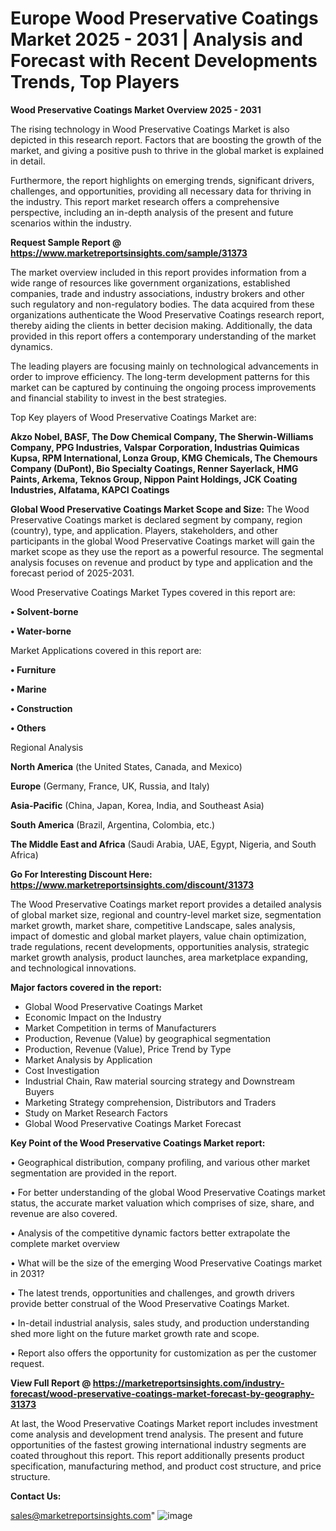  # Europe Wood Preservative Coatings Market 2025 - 2031 | Analysis and Forecast with Recent Developments Trends, Top Players

<Strong> Wood Preservative Coatings Market Overview 2025 - 2031</strong>

The rising technology in Wood Preservative Coatings Market is also depicted in this research report. Factors that are boosting the growth of the market, and giving a positive push to thrive in the global market is explained in detail.

Furthermore, the report highlights on emerging trends, significant drivers, challenges, and opportunities, providing all necessary data for thriving in the industry. This report market research offers a comprehensive perspective, including an in-depth analysis of the present and future scenarios within the industry.

<strong>Request Sample Report @ <a href=https://www.marketreportsinsights.com/sample/31373>https://www.marketreportsinsights.com/sample/31373</a></strong>

The market overview included in this report provides information from a wide range of resources like government organizations, established companies, trade and industry associations, industry brokers and other such regulatory and non-regulatory bodies. The data acquired from these organizations authenticate the Wood Preservative Coatings research report, thereby aiding the clients in better decision making. Additionally, the data provided in this report offers a contemporary understanding of the market dynamics.

The leading players are focusing mainly on technological advancements in order to improve efficiency. The long-term development patterns for this market can be captured by continuing the ongoing process improvements and financial stability to invest in the best strategies.

Top Key players of Wood Preservative Coatings Market are:

<strong>Akzo Nobel, BASF, The Dow Chemical Company, The Sherwin-Williams Company, PPG Industries, Valspar Corporation, Industrias Quimicas Kupsa, RPM International, Lonza Group, KMG Chemicals, The Chemours Company (DuPont), Bio Specialty Coatings, Renner Sayerlack, HMG Paints, Arkema, Teknos Group, Nippon Paint Holdings, JCK Coating Industries, Alfatama, KAPCI Coatings</strong>

<strong><b>Global Wood Preservative Coatings Market Scope and Size:</b></strong>
The Wood Preservative Coatings market is declared segment by company, region (country), type, and application. Players, stakeholders, and other participants in the global Wood Preservative Coatings market will gain the market scope as they use the report as a powerful resource. The segmental analysis focuses on revenue and product by type and application and the forecast period of 2025-2031.

Wood Preservative Coatings Market Types covered in this report are:

<strong>• Solvent-borne

• Water-borne</strong>

Market Applications covered in this report are:

<strong>• Furniture

• Marine

• Construction

• Others</strong> 

Regional Analysis

<strong>North America</strong> (the United States, Canada, and Mexico)

<strong>Europe</strong> (Germany, France, UK, Russia, and Italy)

<strong>Asia-Pacific</strong> (China, Japan, Korea, India, and Southeast Asia)

<strong>South America</strong> (Brazil, Argentina, Colombia, etc.)

<strong>The Middle East and Africa</strong> (Saudi Arabia, UAE, Egypt, Nigeria, and South Africa)

<strong>Go For Interesting Discount Here: <a href=https://www.marketreportsinsights.com/discount/31373>https://www.marketreportsinsights.com/discount/31373</a></strong>

The Wood Preservative Coatings market report provides a detailed analysis of global market size, regional and country-level market size, segmentation market growth, market share, competitive Landscape, sales analysis, impact of domestic and global market players, value chain optimization, trade regulations, recent developments, opportunities analysis, strategic market growth analysis, product launches, area marketplace expanding, and technological innovations.

<strong><b>Major factors covered in the report:</b></strong>
<ul>
  <li>Global Wood Preservative Coatings Market </li>
  <li>Economic Impact on the Industry</li>
  <li>Market Competition in terms of Manufacturers</li>
  <li>Production, Revenue (Value) by geographical segmentation</li>
  <li>Production, Revenue (Value), Price Trend by Type</li>
  <li>Market Analysis by Application</li>
  <li>Cost Investigation</li>
  <li>Industrial Chain, Raw material sourcing strategy and Downstream Buyers</li>
  <li>Marketing Strategy comprehension, Distributors and Traders</li>
  <li>Study on Market Research Factors</li>
  <li>Global Wood Preservative Coatings Market Forecast</li>
</ul>

<strong><b>Key Point of the Wood Preservative Coatings Market report:</b></strong>

• Geographical distribution, company profiling, and various other market segmentation are provided in the report.

• For better understanding of the global Wood Preservative Coatings market status, the accurate market valuation which comprises of size, share, and revenue are also covered.

• Analysis of the competitive dynamic factors better extrapolate the complete market overview

• What will be the size of the emerging Wood Preservative Coatings market in 2031?

• The latest trends, opportunities and challenges, and growth drivers provide better construal of the Wood Preservative Coatings Market.

• In-detail industrial analysis, sales study, and production understanding shed more light on the future market growth rate and scope.

• Report also offers the opportunity for customization as per the customer request.

<strong><b>View Full Report @ <a href=https://marketreportsinsights.com/industry-forecast/wood-preservative-coatings-market-forecast-by-geography-31373>https://marketreportsinsights.com/industry-forecast/wood-preservative-coatings-market-forecast-by-geography-31373</a></b></strong>


At last, the Wood Preservative Coatings Market report includes investment come analysis and development trend analysis. The present and future opportunities of the fastest growing international industry segments are coated throughout this report. This report additionally presents product specification, manufacturing method, and product cost structure, and price structure.

<strong>Contact Us:</strong>

sales@marketreportsinsights.com"
![image](https://github.com/user-attachments/assets/75a9761d-9fe5-4311-b28c-1f79fe0ff92c)
